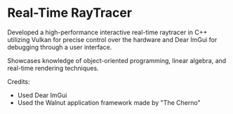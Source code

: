 # Real-Time RayTracer

Developed a high-performance interactive real-time raytracer in C++ utilizing Vulkan for precise control over the hardware and Dear ImGui for debugging through a user interface. 

Showcases knowledge of object-oriented programming, linear algebra, and real-time rendering techniques.


Credits:
- Used Dear ImGui
- Used the Walnut application framework made by "The Cherno"
